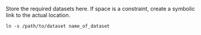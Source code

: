Store the required datasets here. If space is a constraint, create a symbolic link to the actual location.
```
ln -s /path/to/dataset name_of_dataset
```